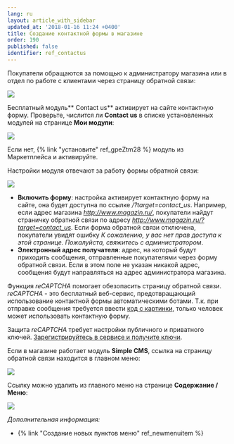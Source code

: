 ```yaml
---
lang: ru
layout: article_with_sidebar
updated_at: '2018-01-16 11:24 +0400'
title: Создание контактной формы в магазине
order: 190
published: false
identifier: ref_contactus
---
```

Покупатели обращаются за помощью к администратору магазина или в отдел по работе с клиентами через страницу обратной связи:

![]({{site.baseurl}}/attachments/6389780/7602634.png)

Бесплатный модуль** Contact us** активирует на сайте контактную форму. Проверьте, числится ли **Contact us** в списке установленных модулей на странице **Мои модули**:

![]({{site.baseurl}}/attachments/6389780/8716626.png)

Если нет, {% link "установите" ref_gpeZtm28 %} модуль из Маркетплейса и активируйте.

Настройки модуля отвечают за работу формы обратной связи:

![]({{site.baseurl}}/attachments/6389780/7602635.png)

*   **Включить форму**: настройка активирует контактную форму на сайте, она будет доступна по ссылке _/?target=contact_us_. Например, если адрес магазина _http://www.magazin.ru/_, покупатели найдут страничку обратной связи по адресу  _http://www.magazin.ru/?target=contact_us_. Если форма обратной связи отключена, покупатели увидят ошибку _К сожалению, у вас нет прав доступа к этой странице. Пожалуйста, свяжитесь с администратором_.
*   **Электронный адрес получателя**: адрес, на который будут приходить сообщения, отправленные покупателями через форму обратной связи. Если в этом поле не указан никакой адрес, сообщения будут направляться на адрес администратора магазина.

Функция _reCAPTCHA_ помогает обезопасить страницу обратной связи. _reCAPTCHA_ - это бесплатный веб-сервис, предотвращающий использование контактной формы автоматическими ботами. Т.к. при отправке сообщения требуется ввести [код с картинки](http://www.google.com/recaptcha#captcha), только человек может использовать контактную форму. 

Защита _reCAPTCHA_ требует настройки публичного и приватного ключей. [Зарегистрируйтесь в сервисе и получите ключи](https://www.google.com/recaptcha/admin/create).

Если в магазине работает модуль **Simple CMS**, ссылка на страницу обратной связи находится в главном меню: 

![]({{site.baseurl}}/attachments/6389780/7602632.png)

Ссылку можно удалить из главного меню на странице **Содержание / Меню**:

![]({{site.baseurl}}/attachments/6389780/8716627.png)

_Дополнительная информация:_

*   {% link "Создание новых пунктов меню" ref_newmenuitem %}


